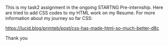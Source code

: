 

This is my task2 assignment in the ongoing STARTNG Pre-internship.
Here are tried to add CSS codes to my HTML work on my Resume.
For more information about my journey so far CSS:

https://lucid.blog/primteb/post/css-has-made-html-so-much-better-d8c

Thank you

